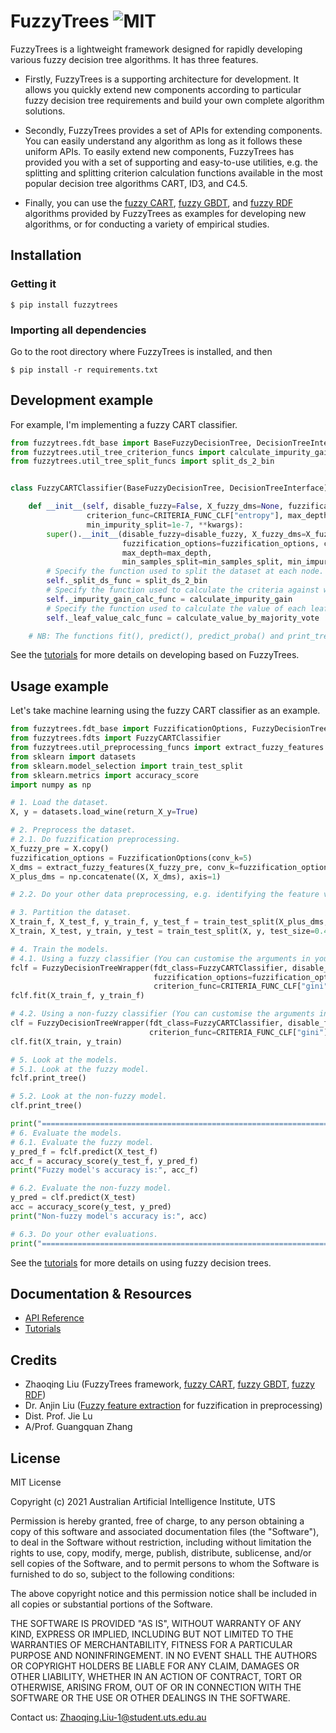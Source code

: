 # FuzzyTrees ![MIT](https://img.shields.io/badge/license-MIT-brightgreen)
FuzzyTrees is a lightweight framework designed for rapidly developing various fuzzy decision tree algorithms.
It has three features.

- Firstly, FuzzyTrees is a supporting architecture for development. 
It allows you quickly extend new components according to particular fuzzy decision tree requirements and build your own complete algorithm solutions.

- Secondly, FuzzyTrees provides a set of APIs for extending components. 
You can easily understand any algorithm as long as it follows these uniform APIs.
To easily extend new components, FuzzyTrees has provided you with a set of supporting and easy-to-use utilities, e.g. the splitting and splitting criterion calculation functions available in the most popular decision tree algorithms CART, ID3, and C4.5.

- Finally, you can use the [fuzzy CART](fuzzytrees/fdt_base.py), [fuzzy GBDT](fuzzytrees/fgbdt.py), and [fuzzy RDF](fuzzytrees/frdf.py) algorithms provided by FuzzyTrees as examples for developing new algorithms, or for conducting a variety of empirical studies.


## Installation
###  Getting it
```shell
$ pip install fuzzytrees
```

###  Importing all dependencies
Go to the root directory where FuzzyTrees is installed, and then
```shell
$ pip install -r requirements.txt
```


## Development example
For example, I'm implementing a fuzzy CART classifier.

```python
from fuzzytrees.fdt_base import BaseFuzzyDecisionTree, DecisionTreeInterface, CRITERIA_FUNC_CLF
from fuzzytrees.util_tree_criterion_funcs import calculate_impurity_gain, calculate_value_by_majority_vote
from fuzzytrees.util_tree_split_funcs import split_ds_2_bin


class FuzzyCARTClassifier(BaseFuzzyDecisionTree, DecisionTreeInterface):

    def __init__(self, disable_fuzzy=False, X_fuzzy_dms=None, fuzzification_options=None,
                 criterion_func=CRITERIA_FUNC_CLF["entropy"], max_depth=float("inf"), min_samples_split=2,
                 min_impurity_split=1e-7, **kwargs):
        super().__init__(disable_fuzzy=disable_fuzzy, X_fuzzy_dms=X_fuzzy_dms,
                         fuzzification_options=fuzzification_options, criterion_func=criterion_func,
                         max_depth=max_depth,
                         min_samples_split=min_samples_split, min_impurity_split=min_impurity_split, **kwargs)
        # Specify the function used to split the dataset at each node.
        self._split_ds_func = split_ds_2_bin
        # Specify the function used to calculate the criteria against which each split point is selected during induction.
        self._impurity_gain_calc_func = calculate_impurity_gain
        # Specify the function used to calculate the value of each leaf node.
        self._leaf_value_calc_func = calculate_value_by_majority_vote

    # NB: The functions fit(), predict(), predict_proba() and print_tree() are already defined in the super class BaseFuzzyDecisionTree.
```

See the [tutorials](./tutorials.md) for more details on developing based on FuzzyTrees.


## Usage example
Let's take machine learning using the fuzzy CART classifier as an example.

```python
from fuzzytrees.fdt_base import FuzzificationOptions, FuzzyDecisionTreeWrapper, CRITERIA_FUNC_CLF
from fuzzytrees.fdts import FuzzyCARTClassifier
from fuzzytrees.util_preprocessing_funcs import extract_fuzzy_features
from sklearn import datasets
from sklearn.model_selection import train_test_split
from sklearn.metrics import accuracy_score
import numpy as np

# 1. Load the dataset.
X, y = datasets.load_wine(return_X_y=True)

# 2. Preprocess the dataset.
# 2.1. Do fuzzification preprocessing.
X_fuzzy_pre = X.copy()
fuzzification_options = FuzzificationOptions(conv_k=5)
X_dms = extract_fuzzy_features(X_fuzzy_pre, conv_k=fuzzification_options.conv_k)
X_plus_dms = np.concatenate((X, X_dms), axis=1)

# 2.2. Do your other data preprocessing, e.g. identifying the feature values and target values, processing the missing values, etc.

# 3. Partition the dataset.
X_train_f, X_test_f, y_train_f, y_test_f = train_test_split(X_plus_dms, y, test_size=0.4, random_state=22)
X_train, X_test, y_train, y_test = train_test_split(X, y, test_size=0.4, random_state=22)

# 4. Train the models.
# 4.1. Using a fuzzy classifier (You can customise the arguments in your constructor and their default values).
fclf = FuzzyDecisionTreeWrapper(fdt_class=FuzzyCARTClassifier, disable_fuzzy=False,
                                fuzzification_options=fuzzification_options,
                                criterion_func=CRITERIA_FUNC_CLF["gini"], max_depth=5)
fclf.fit(X_train_f, y_train_f)

# 4.2. Using a non-fuzzy classifier (You can customise the arguments in your constructor and their default values).
clf = FuzzyDecisionTreeWrapper(fdt_class=FuzzyCARTClassifier, disable_fuzzy=True,
                               criterion_func=CRITERIA_FUNC_CLF["gini"], max_depth=5)
clf.fit(X_train, y_train)

# 5. Look at the models.
# 5.1. Look at the fuzzy model.
fclf.print_tree()

# 5.2. Look at the non-fuzzy model.
clf.print_tree()

print("========================================================================================")
# 6. Evaluate the models.
# 6.1. Evaluate the fuzzy model.
y_pred_f = fclf.predict(X_test_f)
acc_f = accuracy_score(y_test_f, y_pred_f)
print("Fuzzy model's accuracy is:", acc_f)

# 6.2. Evaluate the non-fuzzy model.
y_pred = clf.predict(X_test)
acc = accuracy_score(y_test, y_pred)
print("Non-fuzzy model's accuracy is:", acc)

# 6.3. Do your other evaluations.
print("========================================================================================")
```

See the [tutorials](./tutorials.md) for more details on using fuzzy decision trees.


## Documentation & Resources
- [API Reference](./docs/index.html)
- [Tutorials](./tutorials.md)


## Credits
- Zhaoqing Liu (FuzzyTrees framework, [fuzzy CART](fuzzytrees/fdt_base.py), [fuzzy GBDT](fuzzytrees/fgbdt.py), [fuzzy RDF](fuzzytrees/frdf.py))
- Dr. Anjin Liu ([Fuzzy feature extraction](fuzzytrees/util_preprocessing_funcs.py) for fuzzification in preprocessing)
- Dist. Prof. Jie Lu
- A/Prof. Guangquan Zhang


## License
MIT License

Copyright (c) 2021 Australian Artificial Intelligence Institute, UTS

Permission is hereby granted, free of charge, to any person obtaining a copy
of this software and associated documentation files (the "Software"), to deal
in the Software without restriction, including without limitation the rights
to use, copy, modify, merge, publish, distribute, sublicense, and/or sell
copies of the Software, and to permit persons to whom the Software is
furnished to do so, subject to the following conditions:

The above copyright notice and this permission notice shall be included in all
copies or substantial portions of the Software.

THE SOFTWARE IS PROVIDED "AS IS", WITHOUT WARRANTY OF ANY KIND, EXPRESS OR
IMPLIED, INCLUDING BUT NOT LIMITED TO THE WARRANTIES OF MERCHANTABILITY,
FITNESS FOR A PARTICULAR PURPOSE AND NONINFRINGEMENT. IN NO EVENT SHALL THE
AUTHORS OR COPYRIGHT HOLDERS BE LIABLE FOR ANY CLAIM, DAMAGES OR OTHER
LIABILITY, WHETHER IN AN ACTION OF CONTRACT, TORT OR OTHERWISE, ARISING FROM,
OUT OF OR IN CONNECTION WITH THE SOFTWARE OR THE USE OR OTHER DEALINGS IN THE
SOFTWARE.


Contact us: Zhaoqing.Liu-1@student.uts.edu.au



